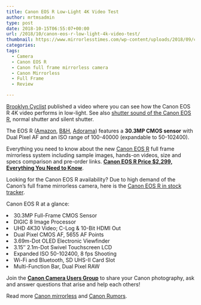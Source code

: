 ```yaml
---
title: Canon EOS R Low-Light 4K Video Test
author: mrtmsadmin
type: post
date: 2018-10-15T06:55:07+00:00
url: /2018/10/canon-eos-r-low-light-4k-video-test/
thumbnail: https://www.mirrorlesstimes.com/wp-content/uploads/2018/09/canon-eos-r-front.jpg
categories:
tags:
  - Camera
  - Canon EOS R
  - Canon full frame mirrorless camera
  - Canon Mirrorless
  - Full Frame
  - Review

---
```

<a class="yt-simple-endpoint style-scope yt-formatted-string" spellcheck="false" href="https://www.youtube.com/channel/UCpFoi1Qe6CxluDbhsoehp6w" target="_blank" rel="nofollow noopener">Brooklyn Cyclist</a> published a video where you can see how the Canon EOS R 4K video performs in low-light. See also [shutter sound of the Canon EOS R][1], normal shutter and silent shutter.

The EOS R (<a class="ext-link" title="" href="https://www.amazon.com/Canon-Cameras-Digital-Camera-3075C002/dp/B07H484HLT/?tag=daicamnew-20" target="_blank" rel="noopener external noreferrer nofollow" data-wpel-link="external" data-amzn-asin="B07H484HLT">Amazon</a>, <a class="ext-link" title="" href="https://www.bhphotovideo.com/c/product/1433710-REG/canon_eos_r_mirrorless_digital.html/BI/20175/KBID/14249/" target="_blank" rel="noopener external noreferrer nofollow" data-wpel-link="external">B&H</a>, <a class="ext-link broken_link" title="" href="https://adorama.evyy.net/c/63923/51926/1036?u=https://www.adorama.com/car.html" target="_blank" rel="noopener external noreferrer nofollow">Adorama</a>) features a **30.3MP CMOS sensor** with Dual Pixel AF and an ISO range of 100-40000 (expandable to 50-102400).

Everything you need to know about the new <a href="https://www.mirrorlesstimes.com/tags/canon-eos-r/" target="_blank" rel="noopener">Canon EOS R</a> full frame mirrorless system including sample images, hands-on videos, size and specs comparison and pre-order links. <a href="https://www.dailycameranews.com/2018/09/canon-eos-r-price-2299-everything-you-need-to-know/" target="_blank" rel="bookmark noopener"><strong>Canon EOS R Price $2,299, Everything You Need to Know</strong></a>.<!--more-->

Looking for the Canon EOS R availability? Due to high demand of the Canon’s full frame mirrorless camera, here is the [Canon EOS R in stock tracker][2].



Canon EOS R at a glance:

<li data-selenium="sellingPoint">
  30.3MP Full-Frame CMOS Sensor
</li>
<li data-selenium="sellingPoint">
  DIGIC 8 Image Processor
</li>
<li data-selenium="sellingPoint">
  UHD 4K30 Video; C-Log & 10-Bit HDMI Out
</li>
<li data-selenium="sellingPoint">
  Dual Pixel CMOS AF, 5655 AF Points
</li>
<li data-selenium="sellingPoint">
  3.69m-Dot OLED Electronic Viewfinder
</li>
<li data-selenium="sellingPoint">
  3.15″ 2.1m-Dot Swivel Touchscreen LCD
</li>
<li data-selenium="sellingPoint">
  Expanded ISO 50-102400, 8 fps Shooting
</li>
<li data-selenium="sellingPoint">
  Wi-Fi and Bluetooth, SD UHS-II Card Slot
</li>
<li data-selenium="sellingPoint">
  Multi-Function Bar, Dual Pixel RAW
</li>

Join the <a class="ext-link" title="" href="https://www.facebook.com/groups/185572945112087/" target="_blank" rel="external nofollow noopener"><strong>Canon Camera Users Group</strong></a> to share your Canon photography, ask and answer questions that arise and help each others!

Read more [Canon mirrorless][3] and <a href="https://www.dailycameranews.com/tag/canon-rumors/" target="_blank" rel="noopener">Canon Rumors</a>.

 [1]: https://www.mirrorlesstimes.com/2018/09/shutter-sound-of-the-canon-eos-r-mirrorless-camera/
 [2]: https://www.dailycameranews.com/2018/09/canon-eos-r-in-stock-availability-tracker/
 [3]: https://www.mirrorlesstimes.com/tags/canon-mirrorless/